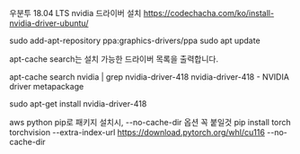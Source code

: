 우분투 18.04 LTS nvidia 드라이버 설치
https://codechacha.com/ko/install-nvidia-driver-ubuntu/

sudo add-apt-repository ppa:graphics-drivers/ppa
sudo apt update

apt-cache search는 설치 가능한 드라이버 목록을 출력합니다.

apt-cache search nvidia | grep nvidia-driver-418
nvidia-driver-418 - NVIDIA driver metapackage

sudo apt-get install nvidia-driver-418

aws python pip로 패키지 설치시, --no-cache-dir 옵션 꼭 붙일것
pip install torch torchvision --extra-index-url https://download.pytorch.org/whl/cu116 --no-cache-dir
